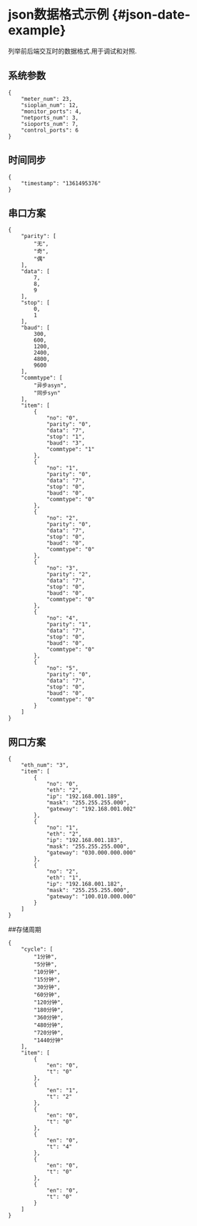 json数据格式示例 {#json-date-example}
==============

列举前后端交互时的数据格式.用于调试和对照.

## 系统参数

	{
	    "meter_num": 23,
	    "sioplan_num": 12,
	    "monitor_ports": 4,
	    "netports_num": 3,
	    "sioports_num": 7,
	    "control_ports": 6
	}

## 时间同步

	{
	    "timestamp": "1361495376"
	}

## 串口方案

	{
	    "parity": [
	        "无",
	        "奇",
	        "偶"
	    ],
	    "data": [
	        7,
	        8,
	        9
	    ],
	    "stop": [
	        0,
	        1
	    ],
	    "baud": [
	        300,
	        600,
	        1200,
	        2400,
	        4800,
	        9600
	    ],
	    "commtype": [
	        "异步asyn",
	        "同步syn"
	    ],
	    "item": [
	        {
	            "no": "0",
	            "parity": "0",
	            "data": "7",
	            "stop": "1",
	            "baud": "3",
	            "commtype": "1"
	        },
	        {
	            "no": "1",
	            "parity": "0",
	            "data": "7",
	            "stop": "0",
	            "baud": "0",
	            "commtype": "0"
	        },
	        {
	            "no": "2",
	            "parity": "0",
	            "data": "7",
	            "stop": "0",
	            "baud": "0",
	            "commtype": "0"
	        },
	        {
	            "no": "3",
	            "parity": "2",
	            "data": "7",
	            "stop": "0",
	            "baud": "0",
	            "commtype": "0"
	        },
	        {
	            "no": "4",
	            "parity": "1",
	            "data": "7",
	            "stop": "0",
	            "baud": "0",
	            "commtype": "0"
	        },
	        {
	            "no": "5",
	            "parity": "0",
	            "data": "7",
	            "stop": "0",
	            "baud": "0",
	            "commtype": "0"
	        }
	    ]
	}

## 网口方案

	{
	    "eth_num": "3",
	    "item": [
	        {
	            "no": "0",
	            "eth": "2",
	            "ip": "192.168.001.189",
	            "mask": "255.255.255.000",
	            "gateway": "192.168.001.002"
	        },
	        {
	            "no": "1",
	            "eth": "2",
	            "ip": "192.168.001.183",
	            "mask": "255.255.255.000",
	            "gateway": "030.000.000.000"
	        },
	        {
	            "no": "2",
	            "eth": "1",
	            "ip": "192.168.001.182",
	            "mask": "255.255.255.000",
	            "gateway": "100.010.000.000"
	        }
	    ]
	}

##存储周期

	{
	    "cycle": [
	        "1分钟",
	        "5分钟",
	        "10分钟",
	        "15分钟",
	        "30分钟",
	        "60分钟",
	        "120分钟",
	        "180分钟",
	        "360分钟",
	        "480分钟",
	        "720分钟",
	        "1440分钟"
	    ],
	    "item": [
	        {
	            "en": "0",
	            "t": "0"
	        },
	        {
	            "en": "1",
	            "t": "2"
	        },
	        {
	            "en": "0",
	            "t": "0"
	        },
	        {
	            "en": "0",
	            "t": "4"
	        },
	        {
	            "en": "0",
	            "t": "0"
	        },
	        {
	            "en": "0",
	            "t": "0"
	        }
	    ]
	}
